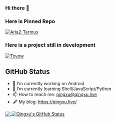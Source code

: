 ### Hi there 👋

<!--
**QingxuMo/QingxuMo** is a ✨ _special_ ✨ repository because its `README.md` (this file) appears on your GitHub profile.

Here are some ideas to get you started:

- 🔭 I’m currently working on ...
- 🌱 I’m currently learning ...
- 👯 I’m looking to collaborate on ...
- 🤔 I’m looking for help with ...
- 💬 Ask me about ...
- 📫 How to reach me: ...
- 😄 Pronouns: ...
- ⚡ Fun fact: ...
-->

### Here is Pinned Repo
[![Aria2-Termux](https://github-readme-stats.vercel.app/api/pin/?username=QingxuMo&repo=Aria2-Termux)](https://github.com/QingxuMo/Aria2-Termux)

### Here is a project still in development
[![Tovow](https://github-readme-stats.vercel.app/api/pin/?username=QingxuMo&repo=Tovow)](https://github.com/QingxuMo/Tovow)

## GitHub Status

- 🔭 I’m currently working on Android
- 🌱 I’m currently learning Shell/JavaScript/Python
- 📫 How to reach me: [qingxu@qingxu.live](mailto:qingxu@qingxu.live)
- 🖋️ My blog: https://qingxu.live/

<a href="https://github.com/QingxuMo/QingxuMo">
  <img align="center" src="https://github-readme-stats.vercel.app/api/top-langs/?username=QingxuMo&hide=html&title_color=ffffff&text_color=c9cacc&icon_color=2bbc8a&bg_color=1d1f21" />
</a>
<a href="https://github.com/QingxuMo/QingxuMo">
  <img align="center" src="https://github-readme-stats.vercel.app/api?username=QingxuMo&show_icons=true&line_height=27&count_private=true&title_color=ffffff&text_color=c9cacc&icon_color=2bbc8a&bg_color=1d1f21" alt="Qingxu's GitHub Status" />
</a>
